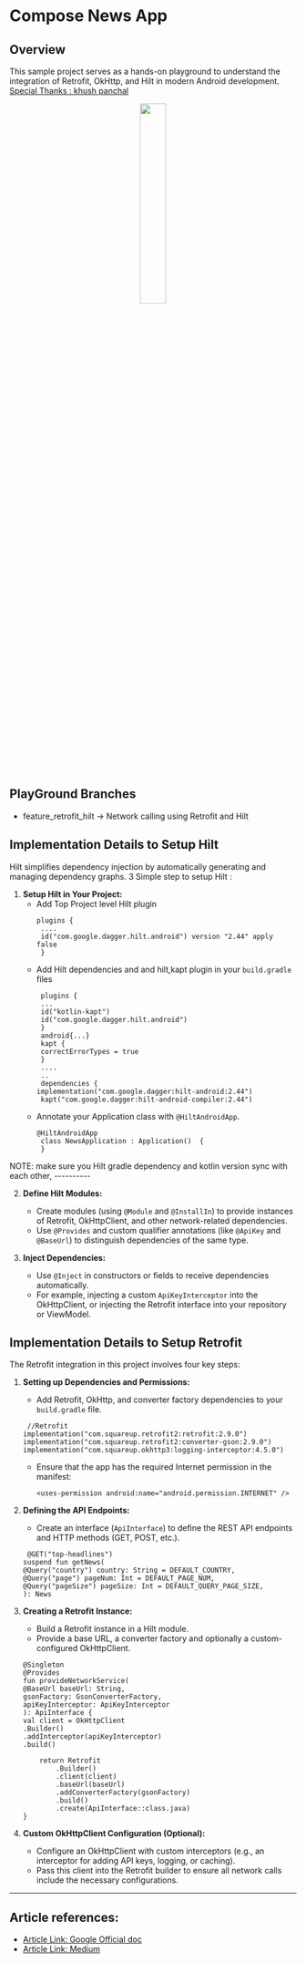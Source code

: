 # Compose News App

## Overview
This sample project serves as a hands-on playground to understand the integration of Retrofit, OkHttp, and Hilt in modern Android development.
[Special Thanks : khush panchal](https://github.com/khushpanchal/NewsApp/tree/master)

<p align="center">
  <img src="https://images.template.net/148779/android-skate-animated-stickers-zyjtb.gif" style="width:30%;">
</p>

## PlayGround Branches
-  feature_retrofit_hilt -> Network calling using Retrofit and Hilt

## Implementation Details to Setup Hilt

Hilt simplifies dependency injection by automatically generating and managing dependency graphs.
3 Simple step to setup Hilt :

1. **Setup Hilt in Your Project:**
    - Add Top Project level Hilt plugin
       ```
      plugins {
        ....
        id("com.google.dagger.hilt.android") version "2.44" apply false
        }
      ```
    - Add Hilt dependencies and and hilt,kapt plugin in your `build.gradle` files
       ```
        plugins {
        ...
        id("kotlin-kapt")
        id("com.google.dagger.hilt.android")
        }
        android{...}
        kapt {
        correctErrorTypes = true
        }
        ....
        ..
        dependencies {
       implementation("com.google.dagger:hilt-android:2.44")
        kapt("com.google.dagger:hilt-android-compiler:2.44")
      ```
    - Annotate your Application class with `@HiltAndroidApp`.
       ```
      @HiltAndroidApp
        class NewsApplication : Application()  {  
        }
      ```

NOTE: make sure you Hilt gradle dependency and kotlin version sync with each other, ----------

2. **Define Hilt Modules:**
    - Create modules (using `@Module` and `@InstallIn`) to provide instances of Retrofit, OkHttpClient, and other network-related dependencies.
    - Use `@Provides` and custom qualifier annotations (like `@ApiKey` and `@BaseUrl`) to distinguish dependencies of the same type.

3. **Inject Dependencies:**
    - Use `@Inject` in constructors or fields to receive dependencies automatically.
    - For example, injecting a custom `ApiKeyInterceptor` into the OkHttpClient, or injecting the Retrofit interface into your repository or ViewModel.


## Implementation Details to Setup Retrofit

The Retrofit integration in this project involves four key steps:

1. **Setting up Dependencies and Permissions:**
    - Add Retrofit, OkHttp, and converter factory dependencies to your `build.gradle` file.
    ```
     //Retrofit
    implementation("com.squareup.retrofit2:retrofit:2.9.0")
    implementation("com.squareup.retrofit2:converter-gson:2.9.0")
    implementation("com.squareup.okhttp3:logging-interceptor:4.5.0")
      ```
    - Ensure that the app has the required Internet permission in the manifest:
      ```
      <uses-permission android:name="android.permission.INTERNET" />
      ```

2. **Defining the API Endpoints:**
    - Create an interface (`ApiInterface`) to define the REST API endpoints and HTTP methods (GET, POST, etc.).
    ```
     @GET("top-headlines")
   suspend fun getNews(
   @Query("country") country: String = DEFAULT_COUNTRY,
   @Query("page") pageNum: Int = DEFAULT_PAGE_NUM,
   @Query("pageSize") pageSize: Int = DEFAULT_QUERY_PAGE_SIZE,
   ): News
      ```
3. **Creating a Retrofit Instance:**
    - Build a Retrofit instance in a Hilt module.
    - Provide a base URL, a converter factory and optionally a custom-configured OkHttpClient.
    ```
    @Singleton
   @Provides
   fun provideNetworkService(
   @BaseUrl baseUrl: String,
   gsonFactory: GsonConverterFactory,
   apiKeyInterceptor: ApiKeyInterceptor
   ): ApiInterface {
   val client = OkHttpClient
   .Builder()
   .addInterceptor(apiKeyInterceptor)
   .build()

        return Retrofit
            .Builder()
            .client(client)
            .baseUrl(baseUrl)
            .addConverterFactory(gsonFactory)
            .build()
            .create(ApiInterface::class.java)
   }
      ```

4. **Custom OkHttpClient Configuration (Optional):**
    - Configure an OkHttpClient with custom interceptors (e.g., an interceptor for adding API keys, logging, or caching).
    - Pass this client into the Retrofit builder to ensure all network calls include the necessary configurations.



---
##  Article references:
- [Article Link: Google Official doc](https://developer.android.com/training/dependency-injection/hilt-android)
- [Article Link: Medium](https://medium.com/@ramadan123sayed/simple-guide-to-hilt-dependency-injection-in-android-with-jetpack-compose-and-ksp-3ddcbfaad37d)
